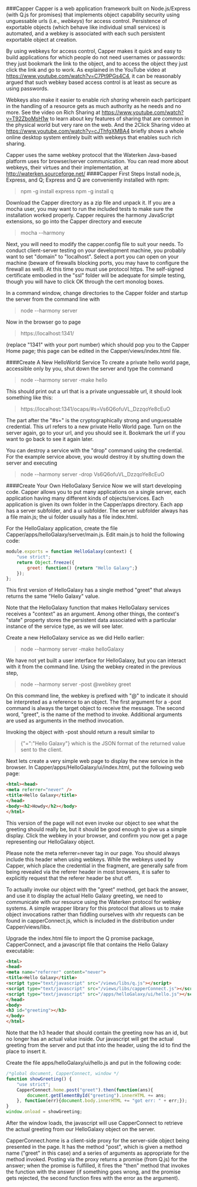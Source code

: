 ###Capper
Capper is a web application framework built on Node.js/Express (with Q.js for promises) that implements object capability security using unguessable urls (i.e., _webkeys_) for access control. Persistence of exportable objects (which behave like individual small services) is automated, and a webkey is associated with each such persistent exportable object at creation.

By using webkeys for access control, Capper makes it quick and easy to build applications for which people do not need usernames or passwords: they just bookmark the link to the object, and to access the object they just click the link and go to work. As explained in the YouTube video at https://www.youtube.com/watch?v=C7Pt9PGs4C4, it can be reasonably argued that such webkey based access control is at least as secure as using passwords. 

Webkeys also make it easier to enable _rich sharing_ wherein each participant in the handling of a resource gets as much authority as he needs and no more. See the video on Rich Sharing at https://www.youtube.com/watch?v=T92ZboMsH1w to learn about key features of sharing that are common in the physical world but very rare on the web. And the 2Click Sharing video at https://www.youtube.com/watch?v=cJThfgXMBA4 briefly shows a whole online desktop system entirely built with webkeys that enables such rich sharing.

Capper uses the same webkey protocol that the Waterken Java-based platform uses for browser/server communication. You can read more about webkeys, their virtues and their implementation, at http://waterken.sourceforge.net/
####Capper First Steps
Install node.js, Express, and Q; Express and Q are conveniently installed with npm:
>npm -g install express
>npm -g install q

Download the Capper directory as a zip file and unpack it. If you are a mocha user, you may want to run the included tests to make sure the installation worked properly. Capper requires the harmony JavaScript extensions, so go into the Capper directory and execute
>mocha --harmony

Next, you will need to modify the capper.config file to suit your needs. To conduct client-server testing on your development machine, you probably want to set "domain" to "localhost". Select a port you can open on your machine (beware of firewalls blocking ports, you may have to configure the firewall as well). At this time you must use protocol https. The self-signed certificate embodied in the "ssl" folder will be adequate for simple testing, though you will have to click OK through the cert monolog boxes.

In a command window, change directories to the Capper folder and startup the server from the command line with
>node --harmony server

Now in the browser go to page 
>https://localhost:1341/

(replace "1341" with your port number) which should pop you to the Capper Home page; this page can be edited in the Capper/views/index.html file.

####Create A New HelloWorld Service
To create a private hello world page, accessible only by you, shut down the server and type the command
>node --harmony server -make hello

This should print out a url that is a private unguessable url, it should look something like this:
>https://localhost:1341/ocaps/#s=Vs6Q6ofuVL_DzzqoYe8cEuO

The part after the "#s=" is the cryptographically strong and unguessable credential. This url refers to a new private Hello World page. Turn on the server again, go to your url, and you should see it. Bookmark the url if you want to go back to see it again later.

You can destroy a service with the "drop" command using the credential. For the example service above, you would destroy it by shutting down the server and executing
>node --harmony server -drop Vs6Q6ofuVL_DzzqoYe8cEuO

####Create Your Own HelloGalaxy Service
Now we will start developing code. Capper allows you to put many applications on a single server, each application having many different kinds of objects/services. Each application is given its own folder in the Capper/apps directory. Each app has a server subfolder, and a ui subfolder. The server subfolder always has a file main.js; the ui folder usually has a file index.html.

For the HelloGalaxy application, create the file Capper/apps/helloGalaxy/server/main.js. Edit main.js to hold the following code:

```javascript
module.exports = function HelloGalaxy(context) {
    "use strict";
    return Object.freeze({
        greet: function() {return "Hello Galaxy";}
    });
};
```

This first version of HelloGalaxy has a single method "greet" that always returns the same "Hello Galaxy" value. 

Note that the HelloGalaxy function that makes HelloGalaxy services receives a "context" as an argument. Among other things, the context's "state" property stores the persistent data associated with a particular instance of the service type, as we will see later.

Create a new HelloGalaxy service as we did Hello earlier:
>node --harmony server -make helloGalaxy

We have not yet built a user interface for HelloGalaxy, but you can interact with it from the command line. Using the webkey created in the previous step, 
>node --harmony server -post @webkey greet

On this command line, the webkey is prefixed with "@" to indicate it should be interpreted as a reference to an object. The first argument for a -post command is always the target object to receive the message. The second word, "greet", is the name of the method to invoke. Additional arguments are used as arguments in the method invocation. 

Invoking the object with -post should return a result similar to
>{"=":"Hello Galaxy"}
which is the JSON format of the returned value sent to the client.

Next lets create a very simple web page to display the new service in the browser. In Capper/apps/HelloGalaxy/ui/index.html, put the following web page:
```html
<html><head>
<meta referrer="never" />
<title>Hello Galaxy</title>
</head>
<body><h2>Howdy</h2></body>
</html>
```

This version of the page will not even invoke our object to see what the greeting should really be, but it should be good enough to give us a simple display. Click the webkey in your browser, and confirm you now get a page representing our HelloGalaxy object.

Please note the meta referrer=never tag in our page. You should always include this header when using webkeys. While the webkeys used by Capper, which place the credential in the fragment, are generally safe from being revealed via the referer header in most browsers, it is safer to explicitly request that the referer header be shut off.

To actually invoke our object with the "greet" method, get back the answer, and use it to display the actual Hello Galaxy greeting, we need to communicate with our resource using the Waterken protocol for webkey systems. A simple wrapper library for this protocol that allows us to make object invocations rather than fiddling ourselves with xhr requests can be found in capperConnect.js, which is included in the distribution under Capper/views/libs.

Upgrade the index.html file to import the Q promise package, CapperConnect, and a javascript file that contains the Hello Galaxy executable:
```html
<html>
<head>
<meta name="referrer" content="never">
<title>Hello Galaxy</title>
<script type="text/javascript" src="/views/libs/q.js"></script>
<script type="text/javascript" src="/views/libs/capperConnect.js"></script>
<script type="text/javascript" src="/apps/helloGalaxy/ui/hello.js"></script>
</head>
<body>
<h3 id="greeting"></h3>
</body>
</html>
```
Note that the h3 header that should contain the greeting now has an id, but no longer has an actual value inside. Our javascript will get the actual greeting from the server and put that into the header, using the id to find the place to insert it.

Create the file apps/helloGalaxy/ui/hello.js and put in the following code:

```javascript
/*global document, CapperConnect, window */
function showGreeting() {
    "use strict";
    CapperConnect.home.post("greet").then(function(ans){
        document.getElementById("greeting").innerHTML += ans;
    }, function(err){document.body.innerHTML += "got err: " + err;});
}
window.onload = showGreeting;
```
After the window loads, the javascript will use CapperConnect to retrieve the actual greeting from our HelloGalaxy object on the server.

CapperConnect.home is a client-side proxy for the server-side object being presented in the page. It has the method "post", which is given a method name ("greet" in this case) and a series of arguments as appropriate for the method invoked. Posting via the proxy returns a promise (from Q.js) for the answer; when the promise is fulfilled, it fires the "then" method that invokes the function with the answer (if something goes wrong, and the promise gets rejected, the second function fires with the error as the argument).  

